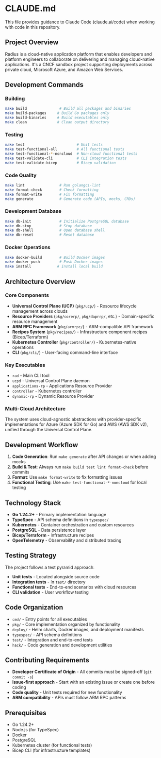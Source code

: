 # CLAUDE.md

This file provides guidance to Claude Code (claude.ai/code) when working with code in this repository.

## Project Overview

Radius is a cloud-native application platform that enables developers and platform engineers to collaborate on delivering and managing cloud-native applications. It's a CNCF sandbox project supporting deployments across private cloud, Microsoft Azure, and Amazon Web Services.

## Development Commands

### Building
```bash
make build               # Build all packages and binaries
make build-packages     # Build Go packages only  
make build-binaries     # Build executables only
make clean              # Clean output directory
```

### Testing
```bash
make test                        # Unit tests
make test-functional-all         # All functional tests  
make test-functional-*-noncloud  # Non-cloud functional tests
make test-validate-cli           # CLI integration tests
make test-validate-bicep         # Bicep validation
```

### Code Quality
```bash
make lint                # Run golangci-lint
make format-check        # Check formatting
make format-write        # Fix formatting
make generate            # Generate code (APIs, mocks, CRDs)
```

### Development Database
```bash
make db-init             # Initialize PostgreSQL database
make db-stop             # Stop database
make db-shell            # Open database shell  
make db-reset            # Reset database
```

### Docker Operations
```bash
make docker-build        # Build Docker images
make docker-push         # Push Docker images
make install            # Install local build
```

## Architecture Overview

### Core Components
- **Universal Control Plane (UCP)** (`pkg/ucp/`) - Resource lifecycle management across clouds
- **Resource Providers** (`pkg/corerp/`, `pkg/daprrp/`, etc.) - Domain-specific resource management
- **ARM RPC Framework** (`pkg/armrpc/`) - ARM-compatible API framework
- **Recipes System** (`pkg/recipes/`) - Infrastructure component recipes (Bicep/Terraform)
- **Kubernetes Controller** (`pkg/controller/`) - Kubernetes-native operations
- **CLI** (`pkg/cli/`) - User-facing command-line interface

### Key Executables
- `rad` - Main CLI tool
- `ucpd` - Universal Control Plane daemon
- `applications-rp` - Applications Resource Provider
- `controller` - Kubernetes controller
- `dynamic-rp` - Dynamic Resource Provider

### Multi-Cloud Architecture
The system uses cloud-agnostic abstractions with provider-specific implementations for Azure (Azure SDK for Go) and AWS (AWS SDK v2), unified through the Universal Control Plane.

## Development Workflow

1. **Code Generation**: Run `make generate` after API changes or when adding mocks
2. **Build & Test**: Always run `make build test lint format-check` before commits
3. **Format**: Use `make format-write` to fix formatting issues
4. **Functional Testing**: Use `make test-functional-*-noncloud` for local testing

## Technology Stack

- **Go 1.24.2+** - Primary implementation language
- **TypeSpec** - API schema definitions in `typespec/`
- **Kubernetes** - Container orchestration and custom resources
- **PostgreSQL** - Data persistence layer
- **Bicep/Terraform** - Infrastructure recipes
- **OpenTelemetry** - Observability and distributed tracing

## Testing Strategy

The project follows a test pyramid approach:
- **Unit tests** - Located alongside source code
- **Integration tests** - In `test/` directory  
- **Functional tests** - End-to-end scenarios with cloud resources
- **CLI validation** - User workflow testing

## Code Organization

- `cmd/` - Entry points for all executables
- `pkg/` - Core implementation organized by functionality
- `deploy/` - Helm charts, Docker images, and deployment manifests
- `typespec/` - API schema definitions
- `test/` - Integration and end-to-end tests
- `hack/` - Code generation and development utilities

## Contributing Requirements

- **Developer Certificate of Origin** - All commits must be signed-off (`git commit -s`)
- **Issue-first approach** - Start with an existing issue or create one before coding
- **Code quality** - Unit tests required for new functionality
- **ARM compatibility** - APIs must follow ARM RPC patterns

## Prerequisites

- Go 1.24.2+
- Node.js (for TypeSpec)
- Docker
- PostgreSQL
- Kubernetes cluster (for functional tests)
- Bicep CLI (for infrastructure templates)